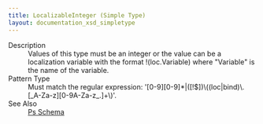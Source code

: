 ```yaml
---
title: LocalizableInteger (Simple Type)
layout: documentation_xsd_simpletype
---
```

<dl>
  <dt>Description</dt>
  <dd>Values of this type must be an integer or the value can be a localization variable with the format !(loc.Variable) where "Variable" is the name of the variable.</dd>
  <dt>Pattern Type</dt>
  <dd>Must match the regular expression: '[0-9][0-9]*|([!$])\((loc|bind)\.[_A-Za-z][0-9A-Za-z_.]+\)'.</dd>
  <dt>See Also</dt>
  <dd>
    <a href="../ps">Ps Schema</a>
  </dd>
</dl>
